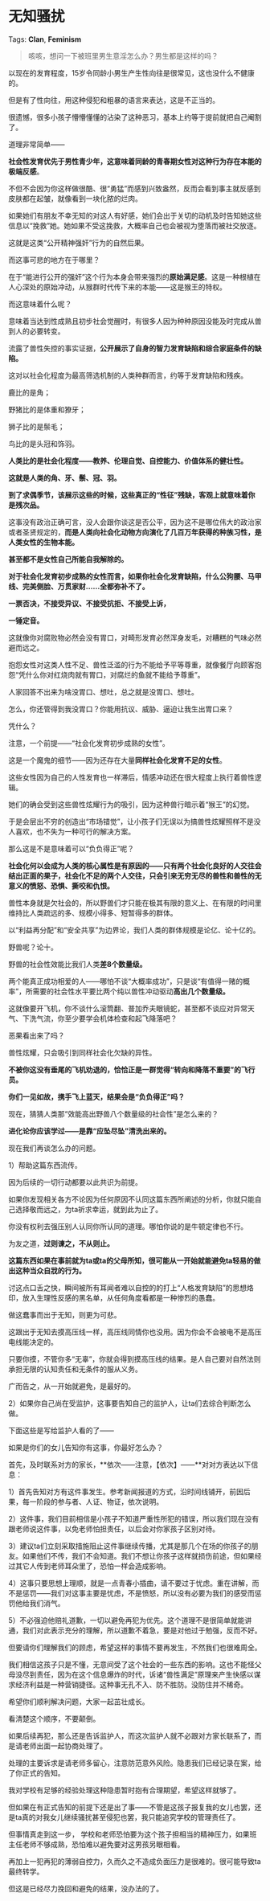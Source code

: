 # 无知骚扰

Tags: **Clan**, **Feminism**

> 咳咳，想问一下被班里男生意淫怎么办？男生都是这样的吗？



以现在的发育程度，15岁令同龄小男生产生性向往是很常见，这也没什么不健康的。

但是有了性向往，用这种侵犯和粗暴的语言来表达，这是不正当的。

很遗憾，很多小孩子懵懵懂懂的沾染了这种恶习，基本上约等于提前就把自己阉割了。

道理非常简单——

**社会性发育优先于男性青少年，这意味着同龄的青春期女性对这种行为存在本能的极端反感**。

不但不会因为你这样做很酷、很“勇猛”而感到兴致盎然，反而会看到事主就反感到皮肤都在起皱，就像看到一块化脓的烂肉。

如果她们有朋友不幸无知的对这人有好感，她们会出于关切的动机及时告知她这些信息以“挽救”她。她如果不受这挽救，大概率自己也会被视为堕落而被社交放逐。

这就是这类“公开精神强奸”行为的自然后果。

  


而这事可悲的地方在于哪里？

在于“能进行公开的强奸”这个行为本身会带来强烈的**原始满足感**。这是一种根植在人心深处的原始冲动，从猴群时代传下来的本能——这是猴王的特权。

而这意味着什么呢？

意味着当达到性成熟且初步社会觉醒时，有很多人因为种种原因没能及时完成从兽到人的必要转变。

流露了兽性失控的事实证据，**公开展示了自身的智力发育缺陷和综合家庭条件的缺陷。**

这对以社会化程度为最高筛选机制的人类种群而言，约等于发育缺陷和残疾。

鹿比的是角；

野猪比的是体重和獠牙；

狮子比的是鬃毛；

鸟比的是头冠和饰羽。

**人类比的是社会化程度——教养、伦理自觉、自控能力、价值体系的健壮性。**

**这就是人类的角、牙、鬃、冠、羽。**

**到了求偶季节，该展示这些的时候，这些真正的“性征”残缺，客观上就意味着你是残次品。**

这事没有政治正确可言，没人会跟你谈这是否公平，因为这不是哪位伟大的政治家或者圣贤规定的，**而是人类向社会化动物方向演化了几百万年获得的种族习性，是人类女性的生物本能。**

**甚至都不是女性自己所能自我解除的。**

**对于社会化发育初步成熟的女性而言，如果你社会化发育缺陷，什么公狗腰、马甲线、完美侧脸、万贯家财……全都弥补不了。**

**一票否决，不接受异议、不接受抗拒、不接受上诉，**

**一锤定音。**

这就像你对腐败物必然会没有胃口，对畸形发育必然浑身发毛，对糟糕的气味必然避而远之。

抱怨女性对这类人性不足、兽性泛滥的行为不能给予平等尊重，就像餐厅向顾客抱怨“凭什么你对红烧肉就有胃口，对腐烂的鱼就不能给予尊重”。

人家回答不出来为啥没胃口、想吐，总之就是没胃口、想吐。

怎么，你还管得到我没胃口？你能用抗议、威胁、逼迫让我生出胃口来？

凭什么？

  


注意，一个前提——“社会化发育初步成熟的女性”。

这是一个魔鬼的细节——因为还存在大量**同样社会化发育不足的女性**。

这些女性因为自己的人性发育也一样滞后，情感冲动还在很大程度上执行着兽性逻辑。

她们的确会受到这些兽性炫耀行为的吸引，因为这种兽行暗示着“猴王”的幻觉。

于是会层出不穷的创造出“市场错觉”，让小孩子们无误以为搞兽性炫耀照样不是没人喜欢，也不失为一种可行的解决方案。

  


那么这是不是意味着可以“负负得正”呢？

**社会化何以会成为人类的核心属性是有原因的——只有两个社会化良好的人交往会结出正面的果子，社会化不足的两个人交往，只会引来无穷无尽的兽性和兽性的无意义的愤怒、恐惧、撕咬和仇恨。**

兽性本身就是欠社会的，所以野兽们才只能在极其有限的意义上、在有限的时间里维持比人类疏远的多、规模小得多、短暂得多的群体。

以“利益再分配”和“安全共享”为边界论，我们人类的群体规模是论亿、论十亿的。

野兽呢？论十。

野兽的社会性效能比我们人类**差8个数量级。**

两个能真正成功相爱的人——哪怕不谈“大概率成功”，只是谈“有值得一赌的概率”，所需要的社会性水平要比两个纯以兽性冲动驱动**高出几个数量级。**

这就像要开飞机，你不谈什么滚筒翻、普加乔夫眼镜蛇，甚至都不谈应对异常天气、下洗气流，你至少要学会机体检查和起飞降落吧？

恶果看出来了吗？

兽性炫耀，只会吸引到同样社会化欠缺的异性。

**不被你这没有垂尾的飞机劝退的，恰恰正是一群觉得“转向和降落不重要”的飞行员。**

**你们一见如故，携手飞上蓝天，结果会是“负负得正”吗？**

  


现在，猜猜人类那“效能高出野兽八个数量级的社会性”是怎么来的？

**进化论你应该学过——是靠“应坠尽坠”清洗出来的。**

  


  


现在我们再谈怎么办的问题。

1）帮助这篇东西流传。

因为后续的一切行动都要以此共识为前提。

如果你发现相关各方不论因为任何原因不认同这篇东西所阐述的分析，你就只能自己选择敬而远之，为ta祈求幸运，就到此为止了。

你没有权利去强压别人认同你所认同的道理。哪怕你说的是牛顿定律也不行。

为友之道，**过则谏之，不从则止。**

**这篇东西如果在事前就为ta或ta的父母所知，很可能从一开始就能避免ta轻易的做出这种当众自戕的行为。**

讨这点口舌之快，瞬间被所有耳闻者难以自控的的打上“人格发育缺陷”的思想烙印，放入生理性反感的黑名单，从任何角度看都是一种惨烈的愚蠢。

做这蠢事而出于无知，则更为可悲。

这跟出于无知去摸高压线一样，高压线同情你也没用。因为你会不会被电不是高压电线能决定的。

只要你摸，不管你多“无辜”，你就会得到摸高压线的结果。是人自己要对自然法则承担无限的认知责任和无条件的服从义务。

广而告之，从一开始就避免，是最好的。

  


2）如果你自己尚在受监护，这事要告知自己的监护人，让ta们去综合判断怎么做。

下面这些是写给监护人看的了——

如果是你们的女儿告知你有这事，你最好怎么办？

首先，及时联系对方的家长，**依次——注意，【依次】——**对对方表达以下信息：

1）首先告知对方有这件事发生。参考新闻报道的方式，沿时间线铺开，前因后果，每一阶段的参与者、人证、物证，依次说明。

2）这件事，我们目前相信是小孩子不知道严重性所犯的错误，所以我们现在没有跟老师说这件事，以免老师怕担责任，以后会对你家孩子区别对待。

3）建议ta们立刻采取措施阻止这件事继续传播，尤其是那几个在场的你孩子的朋友。如果他们不传，我们不会知道。我们不想让你孩子这样就损伤前途，但如果经过其它人传到老师耳朵里了，恐怕一样会造成影响。

4）这事只要思想上理顺，就是一点青春小插曲，请不要过于忧虑。重在讲解，而不是惩罚——我们对这事主要是忧虑，不是愤怒，所以没有必要为我们的感受而惩罚他给我们消气。

5）不必强迫他赔礼道歉，一切以避免再犯为优先。这个道理不是很简单就能讲通，我们对此表示充分的理解，所以道歉不着急，要是对他过于勉强，反而不好。

但要请你们理解我们的顾虑，希望这样的事情不要再发生，不然我们也很难周全。

我们相信这孩子只是不懂，无意间受了这个社会的一些东西的影响。这也不能怪父母没尽到责任，因为在这个信息爆炸的时代，诉诸“兽性满足”原理来产生快感以谋求经济利益是一种营销捷径。这种事无孔不入、防不胜防。没防住并不稀奇。

希望你们顺利解决问题，大家一起茁壮成长。

看清楚这个顺序，不要颠倒。

  


如果后续再犯，那么还是告诉监护人，而这次监护人就不必跟对方家长联系了，而是请老师出面一起协商处理了。

处理的主要诉求是请老师多留心，注意防范意外风险。隐患我们已经记录在案，给了你正式的告知。

我对学校有足够的经验处理这种隐患暂时抱有合理期望，希望这样就够了。

但如果在有正式告知的前提下还是出了事——不管是这孩子报复我的女儿也罢，还是ta真的对我女儿继续骚扰甚至侵犯也罢，我只能追究学校的管理责任了。

但事情真走到这一步， 学校和老师恐怕要为这个孩子担相当的精神压力，如果班主任老师不够成熟，恐怕难以避免要对这男孩另眼相看。

再加上一犯再犯的薄弱自控力，久而久之不造成负面压力是很难的。很可能导致ta最终转学。

但这是已经尽力挽回和避免的结果，没办法的了。



